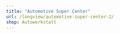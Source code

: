 ```yaml
---
title: "Automotive Super Center"
url: /longview/automotive-super-center-2/
shop: Autowerkstatt
---
```


